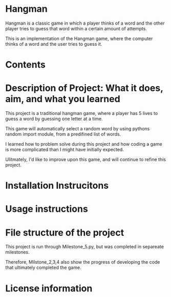 # Hangman
Hangman is a classic game in which a player thinks of a word and the other player tries to guess that word within a certain amount of attempts.

This is an implementation of the Hangman game, where the computer thinks of a word and the user tries to guess it. 

# Contents 

# Description of Project: What it does, aim, and what you learned 

This project is a traditional hangman game, where a player has 5 lives to guess a word by guessing one letter at a time. 

This game will automatically select a random word by using pythons random import module, from a predifined list of words. 


I learned how to problem solve during this project and how coding a game is more complicated than I might have initially expected. 

Ulitmately, I'd like to improve upon this game, and will continue to refine this project. 

# Installation Instrucitons 

# Usage instructions 

# File structure of the project 

This project is run through Milestone_5.py, but was completed in separeate milestones. 

Therefore, Milstone_2,3,4 also show the progress of developing the code that ultimately completed the game.

# License information



